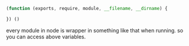 ```js
(function (exports, require, module, __filename, __dirname) {

}) ()
```
every module in node is wrapper in something like that when running. so you can access above variables.
